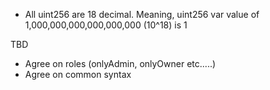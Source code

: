 
* All uint256 are 18 decimal. Meaning, uint256 var value of 1,000,000,000,000,000,000 (10^18) is 1


TBD
* Agree on roles (onlyAdmin, onlyOwner etc.....)
* Agree on common syntax
